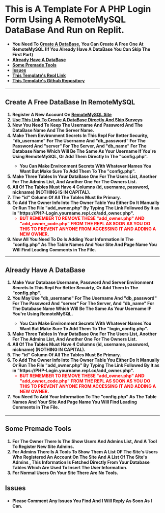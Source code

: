 # This is A Template For A PHP Login Form Using A RemoteMySQL DataBase And Run on Replit.
<h4>
<ul> <li>You Need To <a href="https://remotemysql.com/databases.php?action=new">Create A DataBase</a>, You Can Create A Free One At RemoteMySQL (If You Already Have A DataBase You Can Skip The First Part)</li>
<li><a href="#already">
Already Have A DataBase
</a>
</li>
<li><a href="#tools">Some Premade Tools</a></li>
<a href="#issues"><li>Issues</li></a>
<a href="https://replit.com/@MortexAG/PHP-Login-"><li>This Template's Repl Link</a></li>
<a href=""><li>This Template's Github Repository</li></a></ul>
</h4>
<hr>
<h2 id="create">Create A Free DataBase In RemoteMySQL
</h2>
<h4>
<ol>
  <li>Register A New Account On <a href="remotemysql.com">RemoteMySQL Site</a>
  </li>
<li>
  <a href="https://remotemysql.com/databases.php?action=new">Use This Link To Create A DataBase Directly And Skip Surveys</a>
</li>
  <li>Now You Need To Keep The Username And Password And The DataBase Name And The Server Name.</li>
  <li>Make Them Environment Secrets In This Repl For Better Security, "db_username" For The Username And "db_password" For The Password And "server" For The Server, And "db_name" For The Database Name Which Will Be The Same As Your Username If You're Using RemoteMySQL, Or Add Them Directly In The "config.php".</li>
  <ul>
    <li>You Can Make Environment Secrets With Whatever Names You Want But Make Sure To Add Them To The "config.php".</li>
  </ul>
  <li>Make Three Tables In Your DataBase One For The Users List, Another For The Admins List, And Another One For The Owners List.</li>
  <li>All Of The Tables Must Have 4 Columns (id, username, password, nickname) (NOTHING IS IN CAPITAL).</li>
  <li>The "id" Column Of All The Tables Must Be Primary.</li>
  <li>To Add The Owner Info Into The Owner Table You Either Do It Manually Or Run The File "add_owner.php" By Typing The Link Followed By It as in "https://PHP-Login.yourname.repl.co/add_owner.php". <ul style="color:red;"><li>BUT REMEMBER TO REMOVE THESE "add_owner.php" AND "add_owner_code.php" FROM THE REPL AS SOON AS YOU DO THIS TO PREVENT ANYONE FROM ACCESSING IT AND ADDING A NEW OWNER.</li></ul>
  </li>
  <li>Now All You Need To Do Is Adding Your Information In The "config.php" As The Table Names And Your Site And Page Name You Will Find Leading Comments in The File.</li>
</ol>
<hr>
</h4>
<h2 id="already">Already Have A DataBase</h2>
<h4>
  <ol>
    <li>Make Your Database Username, Password And Server Environment Secrets In This Repl For Better Secuirty, Or Add Them In The "config.php".</li>
    <li>You May Use "db_username" For The Username And "db_password" For The Password And "server" For The Server, And "db_name" For The Database Name Which Will Be The Same As Your Username IF You're Using RemoteMySQL.</li>
    <ul>
      <li>You Can Make Environment Secrets With Whatever Names You Want But Make Sure To Add Them To The "login_config.php".</li>
    </ul>
    <li>Make Three Tables In Your DataBase One For The Users List, Another For The Admins List, And Another One For The Owners List.</li>
    <li>All Of The Tables Must Have 4 Columns (id, username, password, nickname) (NOTHING IN CAPITAL).</li>
    <li>The "id" Column Of All The Tables Must Be Primary.</li>
    <li>To Add The Owner Info Into The Owner Table You Either Do It Manually Or Run The File "add_owner.php" By Typing The Link Followed By It as in "https://PHP-Login.yourname.repl.co/add_owner.php". <ul style="color:red;"><li>BUT REMEMBER TO REMOVE THESE "add_owner.php" AND "add_owner_code.php" FROM THE REPL AS SOON AS YOU DO THIS TO PREVENT ANYONE FROM ACCESSING IT AND ADDING A NEW OWNER.</li></ul>
    </li>
    <li>You Need To Add Your Information To The "config.php" As The Table Names And Your Site And Page Name You Will Find Leading Comments in The File.</li>
  </ol>
</h4>
<hr>
<h2 id="tools">Some Premade Tools</h2>
<h4>
  <ol>
    <li>For The Owner There Is The Show Users And Admins List, And A Tool To Register New Site Admins.</li>
    <li>For Admins There Is A Tools To Show Them A List OF The Site's Users Who Registered An Account On The Site And A List Of The Site's Admins , This Information Is Fetched Directly From Your Database Tables Which Are Used To Insert The User Information.</li>
    <li>For Normal Users On Your Site There Are No Tools.</li>
  </ol>
</h4>
<h2 id="issues">Issues</h2>
<h4>
  <ul>
    <li>Please Comment Any Issues You Find And I Will Reply As Soon As I Can.
  </ul>
</h4>



